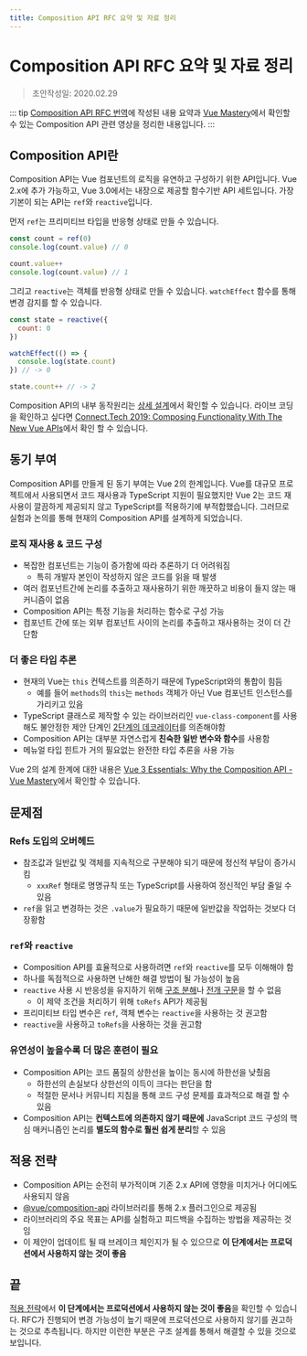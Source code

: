```yaml
---
title: Composition API RFC 요약 및 자료 정리
---
```

# Composition API RFC 요약 및 자료 정리
> 초안작성일: 2020.02.29

::: tip
[Composition API RFC 번역](/blog/composition-api-rfc/)에 작성된 내용 요약과 [Vue Mastery](https://www.vuemastery.com/)에서 확인할 수 있는 Composition API 관련 영상을 정리한 내용입니다.
:::

## Composition API란
Composition API는 Vue 컴포넌트의 로직을 유연하고 구성하기 위한 API입니다. Vue 2.x에 추가 가능하고, Vue 3.0에서는 내장으로 제공할 함수기반 API 세트입니다. 가장 기본이 되는 API는 `ref`와 `reactive`입니다.

먼저 `ref`는 프리미티브 타입을 반응형 상태로 만들 수 있습니다.
```js
const count = ref(0)
console.log(count.value) // 0

count.value++
console.log(count.value) // 1
```

그리고 `reactive`는 객체를 반응형 상태로 만들 수 있습니다. `watchEffect` 함수를 통해 변경 감지를 할 수 있습니다.
```js
const state = reactive({
  count: 0
})

watchEffect(() => {
  console.log(state.count)
}) // -> 0

state.count++ // -> 2
```

Composition API의 내부 동작원리는 [상세 설계](/blog/composition-api-rfc/#상세-설계-detailed-design)에서 확인할 수 있습니다. 라이브 코딩을 확인하고 싶다면 [Connect.Tech 2019: Composing Functionality With The New Vue APIs](https://www.vuemastery.com/conferences/connect-tech-2019/composing-functionality-with-the-new-vue-apis/)에서 확인 할 수 있습니다.

## 동기 부여
Composition API를 만들게 된 동기 부여는 Vue 2의 한계입니다. Vue를 대규모 프로젝트에서 사용되면서 코드 재사용과 TypeScript 지원이 필요했지만 Vue 2는 코드 재사용이 깔끔하게 제공되지 않고 TypeScript를 적용하기에 부적합했습니다. 그러므로 실험과 논의를 통해 현재의 Composition API를 설계하게 되었습니다.

### 로직 재사용 & 코드 구성
- 복잡한 컴포넌트는 기능이 증가함에 따라 추론하기 더 어려워짐
  - 특히 개발자 본인이 작성하지 않은 코드를 읽을 때 발생 
- 여러 컴포넌트간에 논리를 추출하고 재사용하기 위한 깨끗하고 비용이 들지 않는 매커니즘이 없음
- Composition API는 특정 기능을 처리하는 함수로 구성 가능
- 컴포넌트 간에 또는 외부 컴포넌트 사이의 논리를 추출하고 재사용하는 것이 더 간단함

### 더 좋은 타입 추론
- 현재의 Vue는 `this` 컨텍스트를 의존하기 때문에 TypeScript와의 통합이 힘듬
  - 예를 들어 `methods`의 `this`는 `methods` 객체가 아닌 Vue 컴포넌트 인스턴스를 가리키고 있음
- TypeScript 클래스로 제작할 수 있는 라이브러리인 `vue-class-component`를 사용해도 불안정한 제안 단계인 [2단계의 데코레이터](https://github.com/tc39/proposal-decorators)를 의존해야함
- Composition API는 대부분 자연스럽게 **친숙한 일반 변수와 함수**를 사용함
- 메뉴얼 타입 힌트가 거의 필요없는 완전한 타입 추론을 사용 가능

Vue 2의 설계 한계에 대한 내용은 [Vue 3 Essentials: Why the Composition API - Vue Mastery](https://www.vuemastery.com/courses/vue-3-essentials/why-the-composition-api/)에서 확인할 수 있습니다.

## 문제점
### Refs 도입의 오버헤드
- 참조값과 일반값 및 객체를 지속적으로 구분해야 되기 때문에 정신적 부담이 증가시킴
  - `xxxRef` 형태로 명명규칙 또는 TypeScript를 사용하여 정신적인 부담 줄일 수 있음
- `ref`을 읽고 변경하는 것은 `.value`가 필요하기 때문에 일반값을 작업하는 것보다 더 장황함

### `ref`와 `reactive`
- Composition API를 효율적으로 사용하려면 `ref`와 `reactive`를 모두 이해해야 함
- 하나를 독점적으로 사용하면 난해한 해결 방법이 될 가능성이 높음
- `reactive` 사용 시 반응성을 유지하기 위해 [구조 분해](https://developer.mozilla.org/ko/docs/Web/JavaScript/Reference/Operators/Destructuring_assignment)나 [전개 구문](https://developer.mozilla.org/ko/docs/Web/JavaScript/Reference/Operators/Spread_syntax)을 할 수 없음
  - 이 제약 조건을 처리하기 위해 `toRefs` API가 제공됨
- 프리미티브 타입 변수은 `ref`, 객체 변수는 `reactive`을 사용하는 것 권고함
- `reactive`을 사용하고 `toRefs`을 사용하는 것을 권고함

### 유연성이 높을수록 더 많은 훈련이 필요
- Composition API는 코드 품질의 상한선을 높이는 동시에 하한선을 낮췄음
  - 하한선의 손실보다 상한선의 이득이 크다는 판단을 함
  - 적절한 문서나 커뮤니티 지침을 통해 코드 구성 문제를 효과적으로 해결 할 수 있음
- Composition API는 **컨텍스트에 의존하지 않기 때문에** JavaScript 코드 구성의 핵심 매커니즘인 논리를 **별도의 함수로 훨씬 쉽게 분리**할 수 있음

## 적용 전략
- Composition API는 순전히 부가적이며 기존 2.x API에 영향을 미치거나 어디에도 사용되지 않음
- [@vue/composition-api](https://github.com/vuejs/composition-api) 라이브러리를 통해 2.x 플러그인으로 제공됨
- 라이브러리의 주요 목표는 API를 실험하고 피드백을 수집하는 방법을 제공하는 것임
- 이 제안이 업데이트 될 때 브레이크 체인지가 될 수 있으므로 **이 단계에서는 프로덕션에서 사용하지 않는 것이 좋음**

## 끝
[적용 전략](#적용-전략)에서 **이 단계에서는 프로덕션에서 사용하지 않는 것이 좋음**을 확인할 수 있습니다. RFC가 진행되어 변경 가능성이 높기 때문에 프로덕션으로 사용하지 않기를 권고하는 것으로 추측됩니다. 하지만 이런한 부분은 구조 설계를 통해서 해결할 수 있을 것으로 보입니다.
